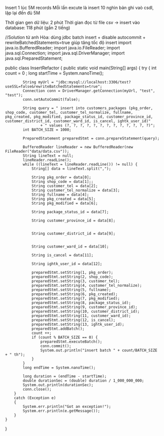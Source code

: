 Insert 1 lúc 5M records
Mỗi lần excute là insert 10 nghìn bản ghi vaò csdl, lặp lại đến đủ 5M

Thời gian gen dữ liệu: 2 phút
Thời gian đọc từ file csv -> insert vào database: 118 phút (gần 2 tiếng)

//Solution từ anh Hòa:
dùng jdbc batch insert + disable autocommit + rewriteBatchedStatements=true giúp tăng tốc độ insert
import java.io.BufferedReader;
import java.io.FileReader;
import java.sql.Connection;
import java.sql.DriverManager;
import java.sql.PreparedStatement;

public class InsertRefactor {
public static void main(String[] args)
{
try
{
int count = 0 ;
long startTime = System.nanoTime();

            String myUrl = "jdbc:mysql://localhost:3306/test?useSSL=false&rewriteBatchedStatements=true";
            Connection conn = DriverManager.getConnection(myUrl, "test", "test");
            conn.setAutoCommit(false);

            String query = " insert into customers_packages (pkg_order, shop_code, customer_tel, customer_tel_normalize, fullname, pkg_created, pkg_modified, package_status_id, customer_province_id, customer_district_id, customer_ward_id, is_cancel, ightk_user_id)"
                    + " values (?, ?, ?, ?, ?, ?, ?, ?, ?, ?, ?, ?, ?)";
            int BATCH_SIZE = 1000;

            PreparedStatement preparedStmt = conn.prepareStatement(query);

            BufferedReader lineReader = new BufferedReader(new FileReader("data/data.csv"));
            String lineText = null;
            lineReader.readLine();
            while ((lineText = lineReader.readLine()) != null) {
                String[] data = lineText.split(",");

                String pkg_order = data[0];
                String shop_code = data[1];;
                String customer_tel = data[2];
                String customer_tel_normalize = data[3];
                String fullname = data[4];
                String pkg_created = data[5];
                String pkg_modified = data[6];

                String package_status_id = data[7];

                String customer_province_id = data[8];


                String customer_district_id = data[9];


                String customer_ward_id = data[10];

                String is_cancel = data[11];

                String ightk_user_id = data[12];

                preparedStmt.setString(1, pkg_order);
                preparedStmt.setString(2, shop_code);
                preparedStmt.setString(3, customer_tel);
                preparedStmt.setString(4, customer_tel_normalize);
                preparedStmt.setString(5, fullname);
                preparedStmt.setString(6, pkg_created);
                preparedStmt.setString(7, pkg_modified);
                preparedStmt.setString(8, package_status_id);
                preparedStmt.setString(9, customer_province_id);
                preparedStmt.setString(10, customer_district_id);
                preparedStmt.setString(11, customer_ward_id);
                preparedStmt.setString(12, is_cancel);
                preparedStmt.setString(13, ightk_user_id);
                preparedStmt.addBatch();
                count ++;
                if (count % BATCH_SIZE == 0) {
                    preparedStmt.executeBatch();
                    conn.commit();
                    System.out.println("insert batch " + count/BATCH_SIZE + " th");
                }
            }
            long endTime = System.nanoTime();

            long duration = (endTime - startTime);
            double durationSec = (double) duration / 1_000_000_000;
            System.out.println(durationSec);
            conn.close();
        }
        catch (Exception e)
        {
            System.err.println("Got an exception!");
            System.err.println(e.getMessage());
        }
    }
}